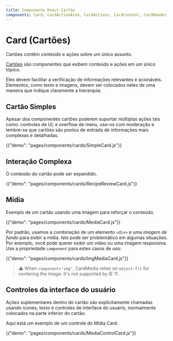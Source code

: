 ```yaml
---
title: Componente React Cartão
components: Card, CardActionArea, CardActions, CardContent, CardHeader, CardMedia, Collapse, Paper
---
```


# Card (Cartões)

<p class="description">Cartões contêm conteúdo e ações sobre um único assunto.</p>

[Cartões](https://material.io/design/components/cards.html) são componentes que exibem conteúdo e ações em um único tópico.

Eles devem facilitar a verificação de informações relevantes e acionáveis. Elementos, como texto e imagens, devem ser colocados neles de uma maneira que indique claramente a hierarquia.

## Cartão Simples

Apesar dos componentes cartões poderem suportar múltiplas ações tais como: controles de UI, e overflow de menu, use-os com moderação e lembre-se que cartões são pontos de entrada de informações mais complexas e detalhadas.

{{"demo": "pages/components/cards/SimpleCard.js"}}

## Interação Complexa

O conteúdo do cartão pode ser expandido.

{{"demo": "pages/components/cards/RecipeReviewCard.js"}}

## Mídia

Exemplo de um cartão usando uma imagem para reforçar o conteúdo.

{{"demo": "pages/components/cards/MediaCard.js"}}

Por padrão, usamos a combinação de um elemento `<div>` e uma *imagem de fundo* para exibir a mídia. Isto pode ser problemático em algumas situações. Por exemplo, você pode querer exibir um vídeo ou uma imagem responsiva. Use a propriedade `component` para estes casos de uso:

{{"demo": "pages/components/cards/ImgMediaCard.js"}}

> ⚠️ When `component="img"`, CardMedia relies on `object-fit` for centering the image. It's not supported by IE 11.

## Controles da interface do usuário

Ações suplementares dentro do cartão são explicitamente chamadas usando ícones, texto e controles de interface do usuário, normalmente colocados na parte inferior do cartão.

Aqui está um exemplo de um controle do Mídia Card.

{{"demo": "pages/components/cards/MediaControlCard.js"}}
